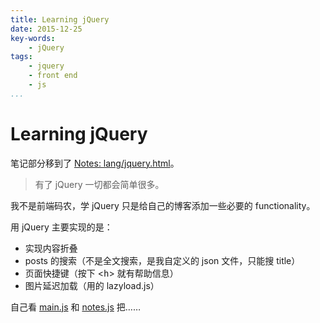 ```yaml
---
title: Learning jQuery
date: 2015-12-25
key-words:
    - jQuery
tags:
    - jquery
    - front end
    - js
...
```


Learning jQuery
===============

笔记部分移到了 [Notes: lang/jquery.html](http://tangzx.qiniudn.com/notes/lang/jquery.html)。

>   有了 jQuery 一切都会简单很多。

我不是前端码农，学 jQuery 只是给自己的博客添加一些必要的 functionality。

用 jQuery 主要实现的是：

-   实现内容折叠
-   posts 的搜索（不是全文搜索，是我自定义的 json 文件，只能搜 title）
-   页面快捷键（按下 <<kbd>h</kbd>> 就有帮助信息）
-   图片延迟加载（用的 lazyload.js）

自己看 [main.js](main.js) 和 [notes.js](notes/notes.js) 把……
